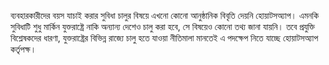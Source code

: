 ব্যবহারকারীদের বয়স যাচাই করার সুবিধা চালুর বিষয়ে এখনো কোনো আনুষ্ঠানিক বিবৃতি দেয়নি হোয়াটসঅ্যাপ। এমনকি সুবিধাটি শুধু মার্কিন যুক্তরাষ্ট্রে নাকি অন্যান্য দেশেও চালু করা হবে, সে বিষয়েও কোনো তথ্য জানা যায়নি। তবে প্রযুক্তি বিশ্লেষকদের ধারণা, যুক্তরাষ্ট্রের বিভিন্ন রাজ্যে চালু হতে যাওয়া নীতিমালা মানতেই এ পদক্ষেপ নিতে যাচ্ছে হোয়াটসঅ্যাপ কর্তৃপক্ষ।
